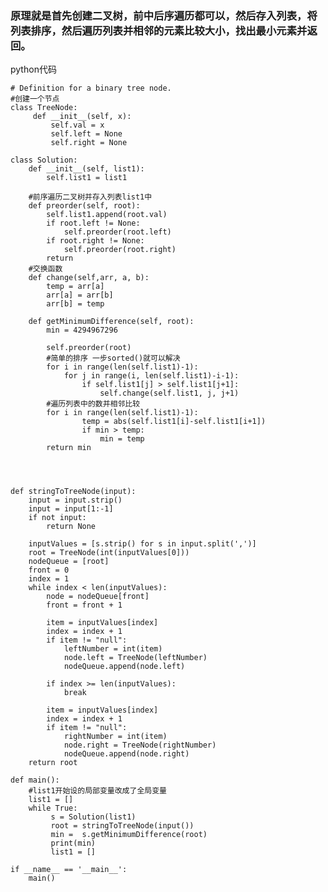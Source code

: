 
### **原理就是首先创建二叉树，前中后序遍历都可以，然后存入列表，将列表排序，然后遍历列表并相邻的元素比较大小，找出最小元素并返回。**

python代码

	# Definition for a binary tree node.
	#创建一个节点
	class TreeNode:
	     def __init__(self, x):
	         self.val = x
	         self.left = None
	         self.right = None
	
	class Solution:
	    def __init__(self, list1):
	        self.list1 = list1
        
	    #前序遍历二叉树并存入列表list1中
	    def preorder(self, root):
	        self.list1.append(root.val)
	        if root.left != None:
	            self.preorder(root.left)
	        if root.right != None:
	            self.preorder(root.right)
	        return 
	    #交换函数
	    def change(self,arr, a, b):
	        temp = arr[a]
	        arr[a] = arr[b]
	        arr[b] = temp
	        
	    def getMinimumDifference(self, root):
	        min = 4294967296
	        
	        self.preorder(root)
	        #简单的排序 一步sorted()就可以解决
	        for i in range(len(self.list1)-1):
	            for j in range(i, len(self.list1)-i-1):
	                if self.list1[j] > self.list1[j+1]:
	                    self.change(self.list1, j, j+1)
	        #遍历列表中的数并相邻比较
	        for i in range(len(self.list1)-1):
	                temp = abs(self.list1[i]-self.list1[i+1]) 
	                if min > temp:
	                    min = temp
	        return min
	            
	           
	
	
	def stringToTreeNode(input):
	    input = input.strip()
	    input = input[1:-1]
	    if not input:
	        return None
	
	    inputValues = [s.strip() for s in input.split(',')]
	    root = TreeNode(int(inputValues[0]))
	    nodeQueue = [root]
	    front = 0
	    index = 1
	    while index < len(inputValues):
	        node = nodeQueue[front]
	        front = front + 1
	
	        item = inputValues[index]
	        index = index + 1
	        if item != "null":
	            leftNumber = int(item)
	            node.left = TreeNode(leftNumber)
	            nodeQueue.append(node.left)
	
	        if index >= len(inputValues):
	            break
	
	        item = inputValues[index]
	        index = index + 1
	        if item != "null":
	            rightNumber = int(item)
	            node.right = TreeNode(rightNumber)
	            nodeQueue.append(node.right)
	    return root
	
	def main():
	    #list1开始设的局部变量改成了全局变量
	    list1 = []
	    while True:
	         s = Solution(list1)
	         root = stringToTreeNode(input())
	         min =  s.getMinimumDifference(root)
	         print(min)
	         list1 = []
	
	if __name__ == '__main__':
	    main()

	        
